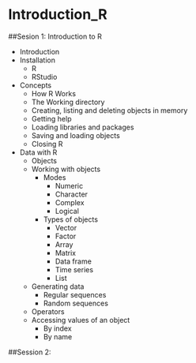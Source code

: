 # Introduction_R

##Sesion 1: Introduction to R
*	Introduction
*	Installation
    * R
    * RStudio
*	Concepts
    *	How R Works
    *	The Working directory
    *	Creating, listing and deleting objects in memory
    *	Getting help
    *	Loading libraries and packages
    * Saving and loading objects
    *	Closing R
*	Data with R
    *	Objects
    *	Working with objects
        *	Modes
            *	Numeric
            *	Character
            *	Complex
            *	Logical
        *	Types of objects
            *	Vector
            *	Factor
            *	Array
            *	Matrix
            *	Data frame
            *	Time series
            *	List
    *	Generating data
        *	Regular sequences
        *	Random sequences
    * Operators
    * Accessing values of an object
        * By index
        * By name

##Session 2:

